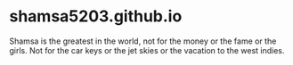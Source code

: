 # shamsa5203.github.io

Shamsa is the greatest in the world, not for the money or the fame or the girls.
Not for the car keys or the jet skies or the vacation to the west indies.
